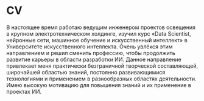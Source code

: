 # CV
В настоящее время работаю ведущим инженером проектов освещения в крупном электротехническом холдинге, изучил курс «Data Scientist, нейронные сети, машинное обучение и искусственный интеллект» в Университете искусственного интеллекта. Очень увлёкся этим направлением и решил сменить профессию, чтобы продолжить развитие карьеры в области разработки ИИ. Данное направление привлекает меня практически безграничной творческой составляющей, широчайшей областью знаний, постоянно развивающимися технологиями и применением в разнообразных областях деятельности. Имею высокую мотивацию для повышения знаний и их применение в проектах ИИ.
